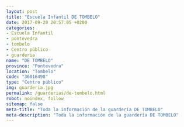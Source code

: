 ```yaml
---
layout: post
title: "Escuela Infantil DE TOMBELO"
date: 2017-09-20 20:57:05 +0200
categories:
- Escuela Infantil
- pontevedra
- tombelo
- Centro público
- guarderia
name: "DE TOMBELO"
province: "Pontevedra"
location: "Tombelo"
code: "36016498"
type: "Centro público"
img: guarderia.jpg
permalink: /guarderias/de-tombelo.html
robot: noindex, follow
sitemap: false
meta-title: "Toda la información de la guardería DE TOMBELO"
meta-description: "Toda la información de la guardería DE TOMBELO"
---
```

